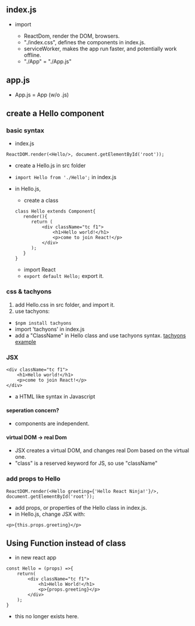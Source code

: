 ## index.js

- import

  - ReactDom, render the DOM, browsers. 
  - "./index.css", defines the components in index.js.
  - serviceWorker, makes the app run faster, and potentially work offline.
  - "./App" = "./App.js"
  
## app.js
- App.js = App (w/o .js)

## create a Hello component

### basic syntax
- index.js
```
ReactDOM.render(<Hello/>, document.getElementById('root'));
```
- create a Hello.js in src folder
- ```import Hello from './Hello';``` in index.js

- in Hello.js, 
  - create a class
  ```
  class Hello extends Component{
	 render(){
		return (
			<div className="tc f1">
				<h1>Hello world!</h1>
				<p>come to join React!</p>	
			</div>
		);
	 }
  }
  
  ```
  - import React
  - ```export default Hello;``` export it.

### css & tachyons

1. add Hello.css in src folder, and import it.
2. use tachyons:
- ```$npm install tachyons```
- import 'tachyons' in index.js
- add a "ClassName" in Hello class and use tachyons syntax.
[tachyons example](https://tachyons.io/docs/typography/scale/)

### JSX
```
<div className="tc f1">
	<h1>Hello world!</h1>
	<p>come to join React!</p>	
</div>
```
- a HTML like syntax in Javascript

#### seperation concern?

- components are independent.

#### virtual DOM -> real Dom
- JSX creates a virtual DOM, and changes real Dom based on the virtual one. 
- "class" is a reserved keyword for JS, so use "className"

### add props to Hello
```
ReactDOM.render(<Hello greeting={'Hello React Ninja!'}/>, document.getElementById('root'));
```
- add props, or properties of the Hello class in index.js.
- in Hello.js, change JSX with:
```
<p>{this.props.greeting}</p>
```

## Using Function instead of class
- in new react app
```
const Hello = (props) =>{
	return(
		<div className="tc f1">
			<h1>Hello World!</h1>
			<p>{props.greeting}</p>
		</div>
	);
}
```
- this no longer exists here.



